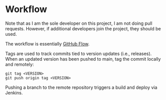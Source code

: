 # Workflow

Note that as I am the sole developer on this project, I am not doing pull requests.
However, if additional developers join the project, they should be used.

The workflow is essentially [GitHub Flow](https://githubflow.github.io/).

Tags are used to track commits tied to version updates (i.e., releases).
When an updated version has been pushed to main, tag the commit locally and remotely:

    git tag <VERSION>
    git push origin tag <VERSION>

Pushing a branch to the remote repository triggers a build and deploy via Jenkins.
